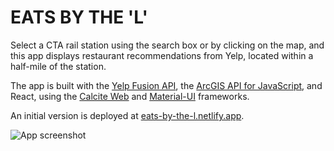 # EATS BY THE 'L'

Select a CTA rail station using the search box or by clicking on the map, and this app displays restaurant recommendations from Yelp, located within a half-mile of the station.

The app is built with the [Yelp Fusion API](https://www.yelp.com/fusion), the [ArcGIS API for JavaScript](https://developers.arcgis.com/javascript/), and React, using the [Calcite Web](https://esri.github.io/calcite-web/) and [Material-UI](https://material-ui.com/) frameworks.

An initial version is deployed at [eats-by-the-l.netlify.app](https://eats.netlify.app/).

<img src="https://kristenandersen.online/img/eats.png" alt="App screenshot" />
